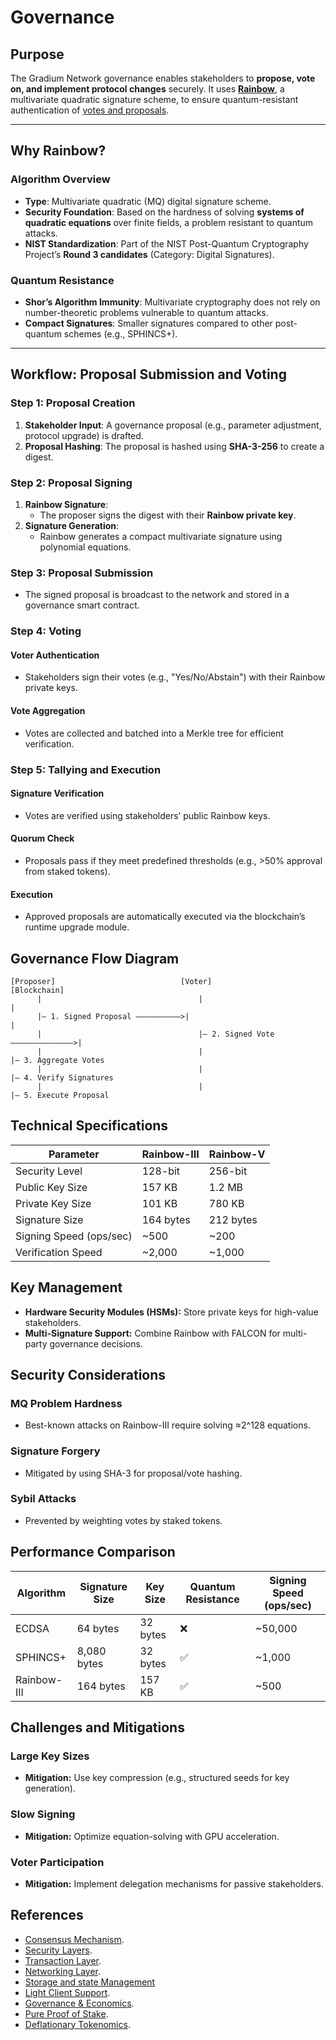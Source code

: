 # Governance

## **Purpose**

The Gradium Network governance enables stakeholders to **propose, vote on, and implement protocol changes** securely. It
uses [**Rainbow**](#algorithm-overview), a multivariate quadratic signature scheme, to ensure quantum-resistant
authentication of [votes and proposals](#workflow-proposal-submission-and-voting).

---

## **Why Rainbow?**

### **Algorithm Overview**

- **Type**: Multivariate quadratic (MQ) digital signature scheme.
- **Security Foundation**: Based on the hardness of solving **systems of quadratic equations** over finite fields, a
  problem resistant to quantum attacks.
- **NIST Standardization**: Part of the NIST Post-Quantum Cryptography Project’s **Round 3 candidates** (Category:
  Digital Signatures).

### **Quantum Resistance**

- **Shor’s Algorithm Immunity**: Multivariate cryptography does not rely on number-theoretic problems vulnerable to
  quantum attacks.
- **Compact Signatures**: Smaller signatures compared to other post-quantum schemes (e.g., SPHINCS+).

---

## **Workflow: Proposal Submission and Voting**

### **Step 1: Proposal Creation**

1. **Stakeholder Input**: A governance proposal (e.g., parameter adjustment, protocol upgrade) is drafted.
2. **Proposal Hashing**: The proposal is hashed using **SHA-3-256** to create a digest.

### **Step 2: Proposal Signing**

1. **Rainbow Signature**:
    - The proposer signs the digest with their **Rainbow private key**.
2. **Signature Generation**:
    - Rainbow generates a compact multivariate signature using polynomial equations.

### Step 3: Proposal Submission

- The signed proposal is broadcast to the network and stored in a governance smart contract.

### Step 4: Voting

#### Voter Authentication

- Stakeholders sign their votes (e.g., "Yes/No/Abstain") with their Rainbow private keys.

#### Vote Aggregation

- Votes are collected and batched into a Merkle tree for efficient verification.

### Step 5: Tallying and Execution

#### Signature Verification

- Votes are verified using stakeholders’ public Rainbow keys.

#### Quorum Check

- Proposals pass if they meet predefined thresholds (e.g., >50% approval from staked tokens).

#### Execution

- Approved proposals are automatically executed via the blockchain’s runtime upgrade module.

## Governance Flow Diagram

```
[Proposer]                            [Voter]                          [Blockchain]  
      |                                   |                                   |  
      |— 1. Signed Proposal ——————————>|                                   |  
      |                                   |— 2. Signed Vote ——————————————>|  
      |                                   |                                   |— 3. Aggregate Votes  
      |                                   |                                   |— 4. Verify Signatures  
      |                                   |                                   |— 5. Execute Proposal  
```

## Technical Specifications

| Parameter               | Rainbow-III | Rainbow-V |
|-------------------------|-------------|-----------|
| Security Level          | 128-bit     | 256-bit   |
| Public Key Size         | 157 KB      | 1.2 MB    |
| Private Key Size        | 101 KB      | 780 KB    |
| Signature Size          | 164 bytes   | 212 bytes |
| Signing Speed (ops/sec) | ~500        | ~200      |
| Verification Speed      | ~2,000      | ~1,000    |

## Key Management

- **Hardware Security Modules (HSMs):** Store private keys for high-value stakeholders.
- **Multi-Signature Support:** Combine Rainbow with FALCON for multi-party governance decisions.

## Security Considerations

### MQ Problem Hardness

- Best-known attacks on Rainbow-III require solving ≈2^128 equations.

### Signature Forgery

- Mitigated by using SHA-3 for proposal/vote hashing.

### Sybil Attacks

- Prevented by weighting votes by staked tokens.

## Performance Comparison

| Algorithm   | Signature Size | Key Size | Quantum Resistance | Signing Speed (ops/sec) |
|-------------|----------------|----------|--------------------|-------------------------|
| ECDSA       | 64 bytes       | 32 bytes | ❌                  | ~50,000                 |
| SPHINCS+    | 8,080 bytes    | 32 bytes | ✅                  | ~1,000                  |
| Rainbow-III | 164 bytes      | 157 KB   | ✅                  | ~500                    |

## Challenges and Mitigations

### Large Key Sizes

- **Mitigation:** Use key compression (e.g., structured seeds for key generation).

### Slow Signing

- **Mitigation:** Optimize equation-solving with GPU acceleration.

### Voter Participation

- **Mitigation:** Implement delegation mechanisms for passive stakeholders.

## References

- [Consensus Mechanism](https://github.com/GradeLabz/quantum-resistant-blockchain-docs/blob/main/1.0%20Introduction/1.0%20Introduction.md).
- [Security Layers](https://github.com/GradeLabz/quantum-resistant-blockchain-docs/tree/main/3.0%20Security%20Layers).
- [Transaction Layer](https://github.com/GradeLabz/quantum-resistant-blockchain-docs/blob/main/2.0%20Core%20Blockchain%20Features/2.2%20transaction-layer.md).
- [Networking Layer](https://github.com/GradeLabz/quantum-resistant-blockchain-docs/blob/main/3.0%20Security%20Layers/3.2%20networking-layer.md).
- [Storage and state Management](https://github.com/GradeLabz/quantum-resistant-blockchain-docs/blob/main/3.0%20Security%20Layers/3.3%20storage-and-state-management.md)
- [Light Client Support](https://github.com/GradeLabz/quantum-resistant-blockchain-docs/blob/main/4.0%20Supporting%20Features/4.1%20light-client-support.md).
- [Governance & Economics](https://github.com/GradeLabz/quantum-resistant-blockchain-docs/tree/main/5.0%20Governance%20and%20Economics).
- [Pure Proof of Stake](https://github.com/GradeLabz/quantum-resistant-blockchain-docs/blob/main/5.0%20Governance%20and%20Economics/5.2%20pure-proof-of-stake.md).
- [Deflationary Tokenomics](https://github.com/GradeLabz/quantum-resistant-blockchain-docs/blob/main/5.0%20Governance%20and%20Economics/5.3%20deflationary-tokenomics.md).
